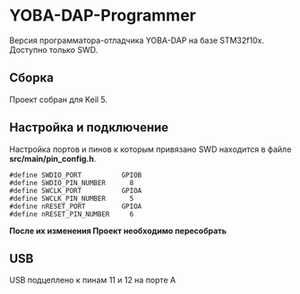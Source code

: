 # YOBA-DAP-Programmer
Версия программатора-отладчика YOBA-DAP на базе STM32f10x.
Доступно только SWD.
## Сборка
Проект собран для Keil 5.

## Настройка и подключение
Настройка портов и пинов к которым привязано SWD находится в файле **src/main/pin_config.h**.
```
#define SWDIO_PORT	        GPIOB
#define SWDIO_PIN_NUMBER	  8   
#define SWCLK_PORT	        GPIOA
#define SWCLK_PIN_NUMBER	  5
#define nRESET_PORT	        GPIOA
#define nRESET_PIN_NUMBER	  6
```
**После их изменения Проект необходимо пересобрать**
## USB 
USB подцеплено к пинам 11 и 12 на порте A
